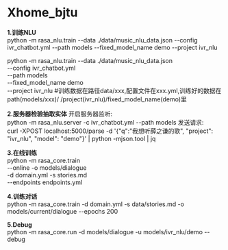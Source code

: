 # Xhome_bjtu

**1.训练NLU**   
python -m rasa_nlu.train --data ./data/music_nlu_data.json --config ivr_chatbot.yml --path models --fixed_model_name demo --project ivr_nlu

python -m rasa_nlu.train --data ./data/music_nlu_data.json \
    --config ivr_chatbot.yml \
    --path models \
    --fixed_model_name demo \
    --project ivr_nlu
#训练数据在路径data/xxx,配置文件在xxx.yml,训练好的数据在path(models/xxx)/
 /project(ivr_nlu)/fixed_model_name(demo)里

**2.服务器检验抽取实体** 
开启服务器监听:  
python -m rasa_nlu.server -c ivr_chatbot.yml --path models
发送请求:  
curl -XPOST localhost:5000/parse -d '{"q":"我想听薛之谦的歌", "project": "ivr_nlu", "model": "demo"}' | python -mjson.tool | jq

**3.在线训练**  
python -m rasa_core.train \
  --online -o models/dialogue \
  -d domain.yml -s stories.md \
  --endpoints endpoints.yml

**4.训练对话**  
python -m rasa_core.train -d domain.yml -s data/stories.md -o models/current/dialogue --epochs 200

**5.Debug**    
python -m rasa_core.run -d models/dialogue -u models/ivr_nlu/demo --debug
